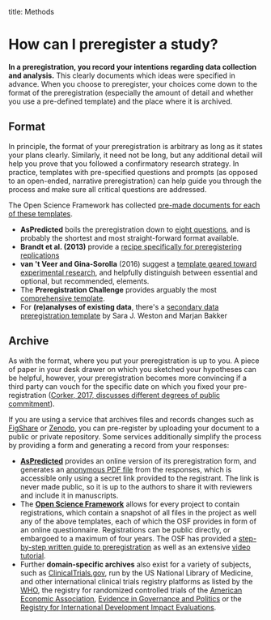 title: Methods

# How can I preregister a study?

**In a preregistration, you record your intentions regarding data collection and analysis.** This clearly documents which ideas were specified in advance. When you choose to preregister, your choices come down to the format of the preregistration \(especially the amount of detail and whether you use a pre-defined template\) and the place where it is archived.

## Format

In principle, the format of your preregistration is arbitrary as long as it states your plans clearly. Similarly, it need not be long, but any additional detail will help you prove that you followed a confirmatory research strategy. In practice, templates with pre-specified questions and prompts \(as opposed to an open-ended, narrative preregistration\) can help guide you through the process and make sure all critical questions are addressed.

The Open Science Framework has collected [pre-made documents for each of these templates](https://osf.io/zab38/wiki/home/).

* **AsPredicted** boils the preregistration down to [eight questions](https://aspredicted.org/nfj4s.pdf), and is probably the shortest and most straight-forward format available.
* **Brandt et al. \(2013\)** provide a [recipe specifically for preregistering replications](https://osf.io/4jd46/)
* **van 't Veer and Gina-Sorolla** \(2016\) suggest a [template geared toward experimental research](https://osf.io/56g8e/), and helpfully distinguish between essential and optional, but recommended, elements.
* The **Preregistration Challenge** provides arguably the most [comprehensive template](https://osf.io/jea94/).
* For **(re)analyses of existing data**, there's a [secondary data preregistration template](https://osf.io/djgvw/) by Sara J. Weston and Marjan Bakker

## Archive

As with the format, where you put your preregistration is up to you. A piece of paper in your desk drawer on which you sketched your hypotheses can be helpful, however, your preregistration becomes more convincing if a third party can vouch for the specific date on which you fixed your pre-registration ([Corker, 2017, discusses different degrees of public commitment](https://scienceofpsych.wordpress.com/2016/02/05/so-you-want-to-pre-register-a-study/)).

If you are using a service that archives files and records changes such as [FigShare](https://figshare.com/) or [Zenodo](https://zenodo.org/), you can pre-register by uploading your document to a public or private repository. Some services additionally simplify the process by providing a form and generating a record from your responses:

* [**AsPredicted**](https://aspredicted.org/) provides an online version of its preregistration form, and generates an [anonymous PDF file](https://aspredicted.org/nfj4s.pdf) from the responses, which is accessible only using a secret link provided to the registrant. The link is never made public, so it is up to the authors to share it with reviewers and include it in manuscripts.
* The [**Open Science Framework**](http://osf.io/prereg) allows for every project to contain registrations, which contain a snapshot of all files in the project as well any of the above templates, each of which the OSF provides in form of an online questionnaire. Registrations can be public directly, or embargoed to a maximum of four years. The OSF has provided a [step-by-step written guide to preregistration](http://help.osf.io/m/registrations/l/524205-register-your-project) as well as an extensive [video tutorial](https://www.youtube.com/watch?v=EnKkGO3OM9c).
* Further **domain-specific archives** also exist for a variety of subjects, such as [ClinicalTrials.gov](https://clinicaltrials.gov), run by the US National Library of Medicine, and other international clinical trials registry platforms as listed by the [WHO](http://www.who.int/ictrp/network/primary/en/), the registry for randomized controlled trials of the [American Economic Association](https://www.socialscienceregistry.org/), [Evidence in Governance and Politics](https://egap.org/register-your-design) or the [Registry for International Development Impact Evaluations](http://ridie.3ieimpact.org/).
